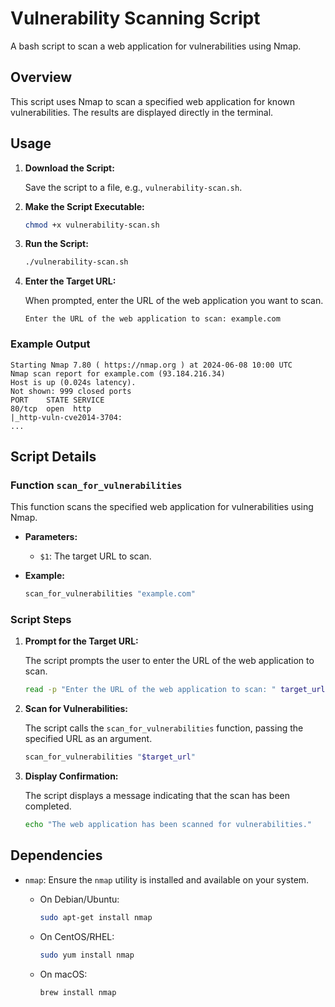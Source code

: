 # Vulnerability Scanning Script

A bash script to scan a web application for vulnerabilities using Nmap.

## Overview

This script uses Nmap to scan a specified web application for known vulnerabilities. The results are displayed directly in the terminal.

## Usage

1. **Download the Script:**

    Save the script to a file, e.g., `vulnerability-scan.sh`.

2. **Make the Script Executable:**

    ```bash
    chmod +x vulnerability-scan.sh
    ```

3. **Run the Script:**

    ```bash
    ./vulnerability-scan.sh
    ```

4. **Enter the Target URL:**

    When prompted, enter the URL of the web application you want to scan.

    ```
    Enter the URL of the web application to scan: example.com
    ```

### Example Output

```
Starting Nmap 7.80 ( https://nmap.org ) at 2024-06-08 10:00 UTC
Nmap scan report for example.com (93.184.216.34)
Host is up (0.024s latency).
Not shown: 999 closed ports
PORT    STATE SERVICE
80/tcp  open  http
|_http-vuln-cve2014-3704: 
...
```

## Script Details

### Function `scan_for_vulnerabilities`

This function scans the specified web application for vulnerabilities using Nmap.

- **Parameters:**
  - `$1`: The target URL to scan.

- **Example:**

    ```bash
    scan_for_vulnerabilities "example.com"
    ```

### Script Steps

1. **Prompt for the Target URL:**

    The script prompts the user to enter the URL of the web application to scan.

    ```bash
    read -p "Enter the URL of the web application to scan: " target_url
    ```

2. **Scan for Vulnerabilities:**

    The script calls the `scan_for_vulnerabilities` function, passing the specified URL as an argument.

    ```bash
    scan_for_vulnerabilities "$target_url"
    ```

3. **Display Confirmation:**

    The script displays a message indicating that the scan has been completed.

    ```bash
    echo "The web application has been scanned for vulnerabilities."
    ```

## Dependencies

- `nmap`: Ensure the `nmap` utility is installed and available on your system.

    - On Debian/Ubuntu:

        ```bash
        sudo apt-get install nmap
        ```

    - On CentOS/RHEL:

        ```bash
        sudo yum install nmap
        ```

    - On macOS:

        ```bash
        brew install nmap
        ```
